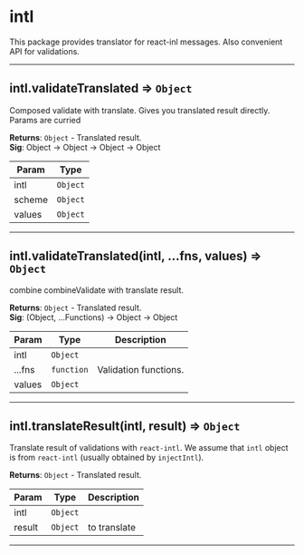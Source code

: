  <a name="module_intl"></a>

# intl
This package provides translator for react-inl messages. Also convenient API for validations.


* * *

<a name="module_intl.validateTranslated"></a>

## intl.validateTranslated ⇒ <code>Object</code>
Composed validate with translate. Gives you translated result directly.
Params are curried

**Returns**: <code>Object</code> - Translated result.  
**Sig**: Object -> Object -> Object -> Object  

| Param | Type |
| --- | --- |
| intl | <code>Object</code> | 
| scheme | <code>Object</code> | 
| values | <code>Object</code> | 


* * *

<a name="module_intl.validateTranslated"></a>

## intl.validateTranslated(intl, ...fns, values) ⇒ <code>Object</code>
combine combineValidate with translate result.

**Returns**: <code>Object</code> - Translated result.  
**Sig**: (Object, ...Functions) -> Object -> Object  

| Param | Type | Description |
| --- | --- | --- |
| intl | <code>Object</code> |  |
| ...fns | <code>function</code> | Validation functions. |
| values | <code>Object</code> |  |


* * *

<a name="module_intl.translateResult"></a>

## intl.translateResult(intl, result) ⇒ <code>Object</code>
Translate result of validations with `react-intl`.
We assume that `intl` object is from `react-intl` (usually obtained by `injectIntl`).

**Returns**: <code>Object</code> - Translated result.  

| Param | Type | Description |
| --- | --- | --- |
| intl | <code>Object</code> |  |
| result | <code>Object</code> | to translate |


* * *

